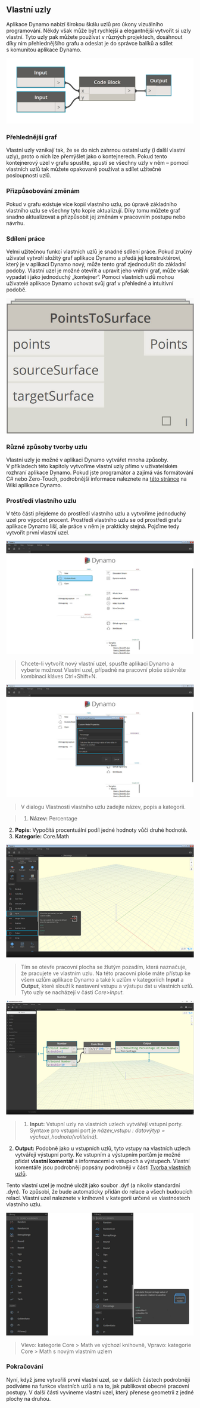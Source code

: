 

## Vlastní uzly

Aplikace Dynamo nabízí širokou škálu uzlů pro úkony vizuálního programování. Někdy však může být rychlejší a elegantnější vytvořit si uzly vlastní. Tyto uzly pak můžete používat v různých projektech, dosáhnout díky nim přehlednějšího grafu a odeslat je do správce balíků a sdílet s komunitou aplikace Dynamo.

![](images/10-1/cn.jpg)

### Přehlednější graf

Vlastní uzly vznikají tak, že se do nich zahrnou ostatní uzly (i další vlastní uzly), proto o nich lze přemýšlet jako o kontejnerech. Pokud tento kontejnerový uzel v grafu spustíte, spustí se všechny uzly v něm – pomocí vlastních uzlů tak můžete opakovaně používat a sdílet užitečné posloupnosti uzlů.

### Přizpůsobování změnám

Pokud v grafu existuje více kopií vlastního uzlu, po úpravě základního vlastního uzlu se všechny tyto kopie aktualizují. Díky tomu můžete graf snadno aktualizovat a přizpůsobit jej změnám v pracovním postupu nebo návrhu.

### Sdílení práce

Velmi užitečnou funkcí vlastních uzlů je snadné sdílení práce. Pokud zručný uživatel vytvoří složitý graf aplikace Dynamo a předá jej konstruktérovi, který je v aplikaci Dynamo nový, může tento graf zjednodušit do základní podoby. Vlastní uzel je možné otevřít a upravit jeho vnitřní graf, může však vypadat i jako jednoduchý „kontejner“. Pomocí vlastních uzlů mohou uživatelé aplikace Dynamo uchovat svůj graf v přehledné a intuitivní podobě.

![](images/10-1/customNodeDiagram.jpg)

### Různé způsoby tvorby uzlu

Vlastní uzly je možné v aplikaci Dynamo vytvářet mnoha způsoby. V příkladech této kapitoly vytvoříme vlastní uzly přímo v uživatelském rozhraní aplikace Dynamo. Pokud jste programátor a zajímá vás formátování C# nebo Zero-Touch, podrobnější informace naleznete na [této stránce](https://github.com/DynamoDS/Dynamo/wiki/How-To-Create-Your-Own-Nodes) na Wiki aplikace Dynamo.

### Prostředí vlastního uzlu

V této části přejdeme do prostředí vlastního uzlu a vytvoříme jednoduchý uzel pro výpočet procent. Prostředí vlastního uzlu se od prostředí grafu aplikace Dynamo liší, ale práce v něm je prakticky stejná. Pojďme tedy vytvořit první vlastní uzel.

![Úvod do vlastních uzlů](images/10-1/CustomNodes01.jpg)

> Chcete-li vytvořit nový vlastní uzel, spusťte aplikaci Dynamo a vyberte možnost Vlastní uzel, případně na pracovní ploše stiskněte kombinaci kláves Ctrl+Shift+N.

![Dialog vlastních uzlů](images/10-1/CustomNodes02.jpg)

> V dialogu Vlastnosti vlastního uzlu zadejte název, popis a kategorii.

> 1. **Název:** Percentage
2. **Popis:** Vypočítá procentuální podíl jedné hodnoty vůči druhé hodnotě.
3. **Kategorie:** Core.Math

![Pracovní plocha vlastních uzlů](images/10-1/CustomNodes03.jpg)

> Tím se otevře pracovní plocha se žlutým pozadím, která naznačuje, že pracujete ve vlastním uzlu. Na této pracovní ploše máte přístup ke všem uzlům aplikace Dynamo a také k uzlům v kategoriích **Input** a **Output**, které slouží k nastavení vstupu a výstupu dat u vlastních uzlů. Tyto uzly se nacházejí v části *Core>Input*.

![Pracovní plocha vlastních uzlů](images/10-1/CustomNodes04.jpg)

> 1. **Input:** Vstupní uzly na vlastních uzlech vytvářejí vstupní porty. Syntaxe pro vstupní port je *název_vstupu : datovýtyp = výchozí_hodnota(volitelná).*

2. **Output:** Podobně jako u vstupních uzlů, tyto vstupy na vlastních uzlech vytvářejí výstupní porty. Ke vstupním a výstupním portům je možné přidat **vlastní komentář** s informacemi o vstupech a výstupech. Vlastní komentáře jsou podrobněji popsány podrobněji v části [Tvorba vlastních uzlů](10-2_Creating.md).

Tento vlastní uzel je možné uložit jako soubor .dyf (a nikoliv standardní .dyn). To způsobí, že bude automaticky přidán do relace a všech budoucích relací. Vlastní uzel naleznete v knihovně v kategorii určené ve vlastnostech vlastního uzlu.

![Přidání do knihovny](images/10-1/CustomNodes05.jpg)

> Vlevo: kategorie Core > Math ve výchozí knihovně, 
Vpravo: kategorie Core > Math s novým vlastním uzlem

### Pokračování

Nyní, když jsme vytvořili první vlastní uzel, se v dalších částech podrobněji podíváme na funkce vlastních uzlů a na to, jak publikovat obecné pracovní postupy. V další části vyvineme vlastní uzel, který přenese geometrii z jedné plochy na druhou.

